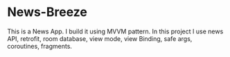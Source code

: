 # News-Breeze
This is a News App. I build it using MVVM pattern. In this project I use news API, retrofit, room database, view mode, view Binding, safe args, coroutines, fragments. 
